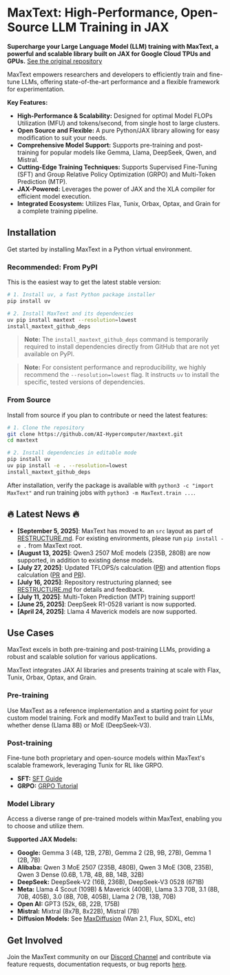 # MaxText: High-Performance, Open-Source LLM Training in JAX

**Supercharge your Large Language Model (LLM) training with MaxText, a powerful and scalable library built on JAX for Google Cloud TPUs and GPUs.**  [See the original repository](https://github.com/AI-Hypercomputer/maxtext)

MaxText empowers researchers and developers to efficiently train and fine-tune LLMs, offering state-of-the-art performance and a flexible framework for experimentation.

**Key Features:**

*   **High-Performance & Scalability:** Designed for optimal Model FLOPs Utilization (MFU) and tokens/second, from single host to large clusters.
*   **Open Source and Flexible:**  A pure Python/JAX library allowing for easy modification to suit your needs.
*   **Comprehensive Model Support:**  Supports pre-training and post-training for popular models like Gemma, Llama, DeepSeek, Qwen, and Mistral.
*   **Cutting-Edge Training Techniques:** Supports Supervised Fine-Tuning (SFT) and Group Relative Policy Optimization (GRPO) and Multi-Token Prediction (MTP).
*   **JAX-Powered:** Leverages the power of JAX and the XLA compiler for efficient model execution.
*   **Integrated Ecosystem:** Utilizes Flax, Tunix, Orbax, Optax, and Grain for a complete training pipeline.

## Installation

Get started by installing MaxText in a Python virtual environment.

### Recommended: From PyPI

This is the easiest way to get the latest stable version:

```bash
# 1. Install uv, a fast Python package installer
pip install uv

# 2. Install MaxText and its dependencies
uv pip install maxtext --resolution=lowest
install_maxtext_github_deps
```

> **Note:** The `install_maxtext_github_deps` command is temporarily required to install dependencies directly from GitHub that are not yet available on PyPI.

> **Note:** For consistent performance and reproducibility, we highly recommend the `--resolution=lowest` flag. It instructs `uv` to install the specific, tested versions of dependencies.

### From Source

Install from source if you plan to contribute or need the latest features:

```bash
# 1. Clone the repository
git clone https://github.com/AI-Hypercomputer/maxtext.git
cd maxtext

# 2. Install dependencies in editable mode
pip install uv
uv pip install -e . --resolution=lowest
install_maxtext_github_deps
```

After installation, verify the package is available with `python3 -c "import MaxText"` and run training jobs with `python3 -m MaxText.train ...`.

## 🔥 Latest News 🔥

*   **[September 5, 2025]**: MaxText has moved to an `src` layout as part of [RESTRUCTURE.md](RESTRUCTURE.md). For existing environments, please run `pip install -e .` from MaxText root.
*   **[August 13, 2025]**: Qwen3 2507 MoE models (235B, 280B) are now supported, in addition to existing dense models.
*   **[July 27, 2025]**: Updated TFLOPS/s calculation ([PR](https://github.com/AI-Hypercomputer/maxtext/pull/1988)) and attention flops calculation ([PR](https://github.com/AI-Hypercomputer/maxtext/pull/2009) and [PR](https://github.com/AI-Hypercomputer/maxtext/pull/2030)).
*   **[July 16, 2025]**: Repository restructuring planned; see [RESTRUCTURE.md](https://github.com/AI-Hypercomputer/maxtext/blob/main/RESTRUCTURE.md) for details and feedback.
*   **[July 11, 2025]**: Multi-Token Prediction (MTP) training support!
*   **[June 25, 2025]**: DeepSeek R1-0528 variant is now supported.
*   **[April 24, 2025]**: Llama 4 Maverick models are now supported.

## Use Cases

MaxText excels in both pre-training and post-training LLMs, providing a robust and scalable solution for various applications.

MaxText integrates JAX AI libraries and presents training at scale with Flax, Tunix, Orbax, Optax, and Grain.

### Pre-training

Use MaxText as a reference implementation and a starting point for your custom model training. Fork and modify MaxText to build and train LLMs, whether dense (Llama 8B) or MoE (DeepSeek-V3).

### Post-training

Fine-tune both proprietary and open-source models within MaxText's scalable framework, leveraging Tunix for RL like GRPO.

*   **SFT:** [SFT Guide](https://github.com/AI-Hypercomputer/maxtext/blob/main/end_to_end/tpu/llama3.1/8b/run_sft.sh)
*   **GRPO:** [GRPO Tutorial](https://maxtext.readthedocs.io/en/latest/tutorials/grpo.html)

### Model Library

Access a diverse range of pre-trained models within MaxText, enabling you to choose and utilize them.

**Supported JAX Models:**

*   **Google:** Gemma 3 (4B, 12B, 27B), Gemma 2 (2B, 9B, 27B), Gemma 1 (2B, 7B)
*   **Alibaba:** Qwen 3 MoE 2507 (235B, 480B), Qwen 3 MoE (30B, 235B), Qwen 3 Dense (0.6B, 1.7B, 4B, 8B, 14B, 32B)
*   **DeepSeek:** DeepSeek-V2 (16B, 236B), DeepSeek-V3 0528 (671B)
*   **Meta:** Llama 4 Scout (109B) & Maverick (400B), Llama 3.3 70B, 3.1 (8B, 70B, 405B), 3.0 (8B, 70B, 405B), Llama 2 (7B, 13B, 70B)
*   **Open AI:** GPT3 (52k, 6B, 22B, 175B)
*   **Mistral:** Mixtral (8x7B, 8x22B), Mistral (7B)
*   **Diffusion Models:** See [MaxDiffusion](https://github.com/AI-Hypercomputer/maxdiffusion) (Wan 2.1, Flux, SDXL, etc)

## Get Involved

Join the MaxText community on our [Discord Channel](https://discord.com/invite/2H9PhvTcDU) and contribute via feature requests, documentation requests, or bug reports [here](https://github.com/AI-Hypercomputer/maxtext/issues/new/choose).
